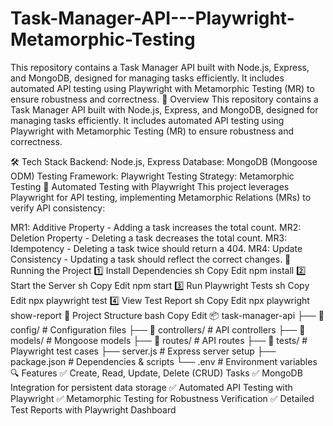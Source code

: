 # Task-Manager-API---Playwright-Metamorphic-Testing
This repository contains a Task Manager API built with Node.js, Express, and MongoDB, designed for managing tasks efficiently. It includes automated API testing using Playwright with Metamorphic Testing (MR) to ensure robustness and correctness.
📌 Overview
This repository contains a Task Manager API built with Node.js, Express, and MongoDB, designed for managing tasks efficiently. It includes automated API testing using Playwright with Metamorphic Testing (MR) to ensure robustness and correctness.

🛠 Tech Stack
Backend: Node.js, Express
Database: MongoDB (Mongoose ODM)
Testing Framework: Playwright
Testing Strategy: Metamorphic Testing
🧪 Automated Testing with Playwright
This project leverages Playwright for API testing, implementing Metamorphic Relations (MRs) to verify API consistency:

MR1: Additive Property - Adding a task increases the total count.
MR2: Deletion Property - Deleting a task decreases the total count.
MR3: Idempotency - Deleting a task twice should return a 404.
MR4: Update Consistency - Updating a task should reflect the correct changes.
🚀 Running the Project
1️⃣ Install Dependencies
sh
Copy
Edit
npm install
2️⃣ Start the Server
sh
Copy
Edit
npm start
3️⃣ Run Playwright Tests
sh
Copy
Edit
npx playwright test
4️⃣ View Test Report
sh
Copy
Edit
npx playwright show-report
📂 Project Structure
bash
Copy
Edit
📦 task-manager-api
├── 📂 config/               # Configuration files
├── 📂 controllers/          # API controllers
├── 📂 models/               # Mongoose models
├── 📂 routes/               # API routes
├── 📂 tests/                # Playwright test cases
├── server.js                # Express server setup
├── package.json             # Dependencies & scripts
└── .env                     # Environment variables
🔍 Features
✅ Create, Read, Update, Delete (CRUD) Tasks
✅ MongoDB Integration for persistent data storage
✅ Automated API Testing with Playwright
✅ Metamorphic Testing for Robustness Verification
✅ Detailed Test Reports with Playwright Dashboard

